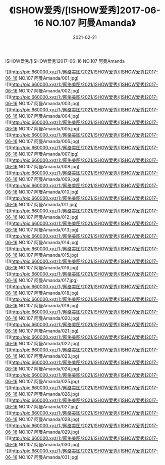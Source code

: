 ﻿---
layout: post
title:  《ISHOW爱秀/[ISHOW爱秀]2017-06-16 NO.107 阿曼Amanda》
date:   2021-02-21
img: http://pic.660000.xyz/1:/网络美图/2021/ISHOW爱秀/[ISHOW爱秀]2017-06-16 NO.107 阿曼Amanda/000.jpg
categories: [美女, 清纯, 唯美]
---

ISHOW爱秀/[ISHOW爱秀]2017-06-16 NO.107 阿曼Amanda

 ![](http://pic.660000.xyz/1:/网络美图/2021/ISHOW爱秀/[ISHOW爱秀]2017-06-16 NO.107 阿曼Amanda/001.jpg) <br>![](http://pic.660000.xyz/1:/网络美图/2021/ISHOW爱秀/[ISHOW爱秀]2017-06-16 NO.107 阿曼Amanda/002.jpg) <br>![](http://pic.660000.xyz/1:/网络美图/2021/ISHOW爱秀/[ISHOW爱秀]2017-06-16 NO.107 阿曼Amanda/003.jpg) <br>![](http://pic.660000.xyz/1:/网络美图/2021/ISHOW爱秀/[ISHOW爱秀]2017-06-16 NO.107 阿曼Amanda/004.jpg) <br>![](http://pic.660000.xyz/1:/网络美图/2021/ISHOW爱秀/[ISHOW爱秀]2017-06-16 NO.107 阿曼Amanda/005.jpg) <br>![](http://pic.660000.xyz/1:/网络美图/2021/ISHOW爱秀/[ISHOW爱秀]2017-06-16 NO.107 阿曼Amanda/006.jpg) <br>![](http://pic.660000.xyz/1:/网络美图/2021/ISHOW爱秀/[ISHOW爱秀]2017-06-16 NO.107 阿曼Amanda/007.jpg) <br>![](http://pic.660000.xyz/1:/网络美图/2021/ISHOW爱秀/[ISHOW爱秀]2017-06-16 NO.107 阿曼Amanda/008.jpg) <br>![](http://pic.660000.xyz/1:/网络美图/2021/ISHOW爱秀/[ISHOW爱秀]2017-06-16 NO.107 阿曼Amanda/009.jpg) <br>![](http://pic.660000.xyz/1:/网络美图/2021/ISHOW爱秀/[ISHOW爱秀]2017-06-16 NO.107 阿曼Amanda/010.jpg) <br>![](http://pic.660000.xyz/1:/网络美图/2021/ISHOW爱秀/[ISHOW爱秀]2017-06-16 NO.107 阿曼Amanda/011.jpg) <br>![](http://pic.660000.xyz/1:/网络美图/2021/ISHOW爱秀/[ISHOW爱秀]2017-06-16 NO.107 阿曼Amanda/012.jpg) <br>![](http://pic.660000.xyz/1:/网络美图/2021/ISHOW爱秀/[ISHOW爱秀]2017-06-16 NO.107 阿曼Amanda/013.jpg) <br>![](http://pic.660000.xyz/1:/网络美图/2021/ISHOW爱秀/[ISHOW爱秀]2017-06-16 NO.107 阿曼Amanda/014.jpg) <br>![](http://pic.660000.xyz/1:/网络美图/2021/ISHOW爱秀/[ISHOW爱秀]2017-06-16 NO.107 阿曼Amanda/015.jpg) <br>![](http://pic.660000.xyz/1:/网络美图/2021/ISHOW爱秀/[ISHOW爱秀]2017-06-16 NO.107 阿曼Amanda/016.jpg) <br>![](http://pic.660000.xyz/1:/网络美图/2021/ISHOW爱秀/[ISHOW爱秀]2017-06-16 NO.107 阿曼Amanda/017.jpg) <br>![](http://pic.660000.xyz/1:/网络美图/2021/ISHOW爱秀/[ISHOW爱秀]2017-06-16 NO.107 阿曼Amanda/018.jpg) <br>![](http://pic.660000.xyz/1:/网络美图/2021/ISHOW爱秀/[ISHOW爱秀]2017-06-16 NO.107 阿曼Amanda/019.jpg) <br>![](http://pic.660000.xyz/1:/网络美图/2021/ISHOW爱秀/[ISHOW爱秀]2017-06-16 NO.107 阿曼Amanda/020.jpg) <br>![](http://pic.660000.xyz/1:/网络美图/2021/ISHOW爱秀/[ISHOW爱秀]2017-06-16 NO.107 阿曼Amanda/021.jpg) <br>![](http://pic.660000.xyz/1:/网络美图/2021/ISHOW爱秀/[ISHOW爱秀]2017-06-16 NO.107 阿曼Amanda/022.jpg) <br>![](http://pic.660000.xyz/1:/网络美图/2021/ISHOW爱秀/[ISHOW爱秀]2017-06-16 NO.107 阿曼Amanda/023.jpg) <br>![](http://pic.660000.xyz/1:/网络美图/2021/ISHOW爱秀/[ISHOW爱秀]2017-06-16 NO.107 阿曼Amanda/024.jpg) <br>![](http://pic.660000.xyz/1:/网络美图/2021/ISHOW爱秀/[ISHOW爱秀]2017-06-16 NO.107 阿曼Amanda/025.jpg) <br>![](http://pic.660000.xyz/1:/网络美图/2021/ISHOW爱秀/[ISHOW爱秀]2017-06-16 NO.107 阿曼Amanda/026.jpg) <br>![](http://pic.660000.xyz/1:/网络美图/2021/ISHOW爱秀/[ISHOW爱秀]2017-06-16 NO.107 阿曼Amanda/027.jpg) <br>![](http://pic.660000.xyz/1:/网络美图/2021/ISHOW爱秀/[ISHOW爱秀]2017-06-16 NO.107 阿曼Amanda/028.jpg) <br>![](http://pic.660000.xyz/1:/网络美图/2021/ISHOW爱秀/[ISHOW爱秀]2017-06-16 NO.107 阿曼Amanda/029.jpg) <br>![](http://pic.660000.xyz/1:/网络美图/2021/ISHOW爱秀/[ISHOW爱秀]2017-06-16 NO.107 阿曼Amanda/030.jpg) <br>![](http://pic.660000.xyz/1:/网络美图/2021/ISHOW爱秀/[ISHOW爱秀]2017-06-16 NO.107 阿曼Amanda/031.jpg) <br>